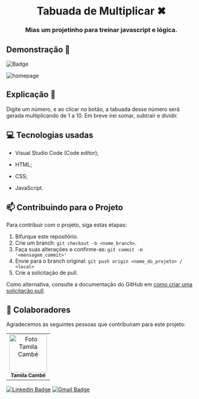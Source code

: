 <h1 align = 'center'> Tabuada de Multiplicar ✖</h1>
<h3 align = 'center'> Mias um projetinho para treinar javascript e lógica. </h1>
 
 ## Demonstração 👀
 
  ![Badge](https://img.shields.io/static/v1?label=DEV&message=Tamila&color=4B0082&style=flat&logo=)
 
 ![homepage](https://github.com/TamilaCambe/Tabuada/blob/main/access/Gif.gif)
 
 ## Explicação 📑
 
 <p> Digite um número, e ao clicar no botão, a tabuada desse número será gerada multiplicando de 1 a 10. Em breve irei somar, subtrair e dividir.<p>
 
 ## 💻 Tecnologias usadas

 * Visual Studio Code (Code editor);

* HTML;

* CSS;

* JavaScript. 

## 📫 Contribuindo para o Projeto 
<!---Se o seu README for longo ou se você tiver algum processo ou etapas específicas que deseja que os contribuidores sigam, considere a criação de um arquivo CONTRIBUTING.md separado--->
Para contribuir com o projeto, siga estas etapas:

1. Bifurque este repositório.
2. Crie um branch: `git checkout -b <nome_branch>`.
3. Faça suas alterações e confirme-as: `git commit -m '<mensagem_commit>'`
4. Envie para o branch original: `git push origin <nome_do_projeto> / <local>`
5. Crie a solicitação de pull.

Como alternativa, consulte a documentação do GitHub em [como criar uma solicitação pull](https://help.github.com/en/github/collaborating-with-issues-and-pull-requests/creating-a-pull-request).

## 🤝 Colaboradores

Agradecemos às seguintes pessoas que contribuíram para este projeto:

<table>
  <tr>
    <td align="center">
      <a href="#">
        <img src="https://user-images.githubusercontent.com/97356148/200593308-6b8ee53d-ea7a-4653-a967-8624e625debd.jpg" width="100px;" alt="Foto Tamila Cambé"/><br>
        <sub>
          <b>Tamila Cambé</b>
        </sub>
      </a>
    </td>
  </tr>
</table>

[![Linkedin Badge](https://img.shields.io/badge/-TamilaCambé-blue?style=flat-square&logo=Linkedin&logoColor=white)](https://www.linkedin.com/in/tamila-camb%C3%A9-460910233/) [![Gmail Badge](https://img.shields.io/badge/-tamilacambe@gmail.com-c14438?style=flat-square&logo=Gmail&logoColor=white&link=mailto:tamilacambe@gmail.com)](mailto:tamilacambe@gmail.com)
